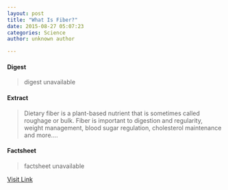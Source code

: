 ```yaml
---
layout: post
title: "What Is Fiber?"
date: 2015-08-27 05:07:23
categories: Science
author: unknown author

---
```



#### Digest
>digest unavailable

#### Extract
>Dietary fiber is a plant-based nutrient that is sometimes called roughage or bulk. Fiber is important to digestion and regularity, weight management, blood sugar regulation, cholesterol maintenance and more....

#### Factsheet
>factsheet unavailable

[Visit Link](http://www.livescience.com/51998-dietary-fiber.html)


